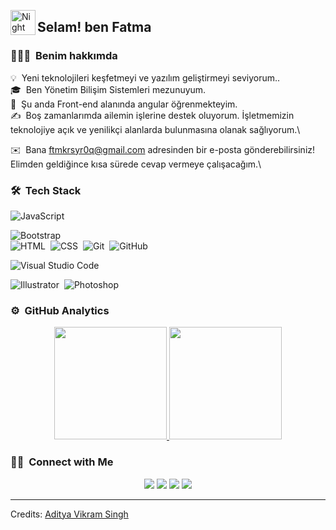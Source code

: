 
<img alt="Night Coding" src="./assets/Hand%20Wave.gif" width='40' align="left"/><h2>Selam! ben Fatma</h2>

<!-- ## 👋 &nbsp;Selam! ben Fatma-->

### 👨🏻‍💻 &nbsp;Benim hakkımda

💡 &nbsp;Yeni teknolojileri keşfetmeyi ve yazılım geliştirmeyi seviyorum..\
🎓 &nbsp;Ben Yönetim Bilişim Sistemleri mezunuyum.\
🌱 &nbsp;Şu anda Front-end alanında angular öğrenmekteyim.\
✍️ &nbsp;Boş zamanlarımda ailemin işlerine destek oluyorum. İşletmemizin teknolojiye açık ve yenilikçi alanlarda bulunmasına olanak sağlıyorum.\

✉️ &nbsp;Bana ftmkrsyr0q@gmail.com adresinden bir e-posta gönderebilirsiniz! Elimden geldiğince kısa sürede cevap vermeye çalışacağım.\


<!-- <img alt="Night Coding" src="https://raw.githubusercontent.com/AVS1508/AVS1508/master/assets/Night-Coding.gif" align="right"/> -->

### 🛠 &nbsp;Tech Stack
<!-- 
![Python](https://img.shields.io/badge/-Python-05122A?style=flat&logo=python)&nbsp; -->
![JavaScript](https://img.shields.io/badge/-JavaScript-05122A?style=flat&logo=javascript)&nbsp;
<!-- ![Java](https://img.shields.io/badge/-Java-05122A?style=flat&logo=Java&logoColor=FFA518)&nbsp; -->
<!-- ![C](https://img.shields.io/badge/-C-05122A?style=flat&logo=C&logoColor=A8B9CC)&nbsp; -->
<!-- ![C++](https://img.shields.io/badge/-C++-05122A?style=flat&logo=C%2B%2B&logoColor=00599C)&nbsp;
![R (Statistics)](https://img.shields.io/badge/-R-05122A?style=flat&logo=R&logoColor=276DC3)\
![React](https://img.shields.io/badge/-React-05122A?style=flat&logo=react)&nbsp;
![Node.js](https://img.shields.io/badge/-Node.js-05122A?style=flat&logo=node.js)&nbsp;
![Django](https://img.shields.io/badge/-Django-05122A?style=flat&logo=django&logoColor=092E20)&nbsp;
![Flask](https://img.shields.io/badge/-Flask-05122A?style=flat&logo=flask)&nbsp; -->
![Bootstrap](https://img.shields.io/badge/-Bootstrap-05122A?style=flat&logo=bootstrap&logoColor=563D7C)\
![HTML](https://img.shields.io/badge/-HTML-05122A?style=flat&logo=HTML5)&nbsp;
![CSS](https://img.shields.io/badge/-CSS-05122A?style=flat&logo=CSS3&logoColor=1572B6)&nbsp;
![Git](https://img.shields.io/badge/-Git-05122A?style=flat&logo=git)&nbsp;
![GitHub](https://img.shields.io/badge/-GitHub-05122A?style=flat&logo=github)&nbsp;
<!-- ![Markdown](https://img.shields.io/badge/-Markdown-05122A?style=flat&logo=markdown)\ -->
![Visual Studio Code](https://img.shields.io/badge/-Visual%20Studio%20Code-05122A?style=flat&logo=visual-studio-code&logoColor=007ACC)&nbsp;
<!-- ![RStudio](https://img.shields.io/badge/-RStudio-05122A?style=flat&logo=rstudio)&nbsp;
![Eclipse](https://img.shields.io/badge/-Eclipse-05122A?style=flat&logo=eclipse-ide&logoColor=2C2255)\ -->
![Illustrator](https://img.shields.io/badge/-Illustrator-05122A?style=flat&logo=adobe-illustrator)&nbsp;
![Photoshop](https://img.shields.io/badge/-Photoshop-05122A?style=flat&logo=adobe-photoshop)&nbsp;
<!-- ![InDesign](https://img.shields.io/badge/-InDesign-05122A?style=flat&logo=adobe-indesign) -->

### ⚙️ &nbsp;GitHub Analytics

<p align="center">
<a href="https://github.com/Fatmakarasayar">
  <img height="180em" src="https://github-readme-stats-eight-theta.vercel.app/api?username=fatmakarasayar&show_icons=true&theme=algolia&include_all_commits=true&count_private=true"/>
  <img height="180em" src="https://github-readme-stats-eight-theta.vercel.app/api/top-langs/?username=fatmakarasayar&layout=compact&langs_count=8&theme=algolia"/>
</a>
</p>

### 🤝🏻 &nbsp;Connect with Me

<p align="center">
<!-- <a href="https://www.adityavsingh.com"><img src="https://img.shields.io/badge/-adityavsingh.com-3423A6?style=flat&logo=Google-Chrome&logoColor=white"/></a> -->
<a href="https://linkedin.com/in/Fatmakarasayar"><img src="https://www.linkedin.com/in/fatma-karasayar-33315b1a4/"/></a>
<a href="mailto:ftmkrsyr0q@gmail.com"><img src="https://img.shields.io/badge/-ftmkrsyr0q@gmail.com-D14836?style=flat&logo=Gmail&logoColor=white"/></a>
<a href="https://instagram.com/fatmakarasayar"><img src="https://img.shields.io/badge/-@fatmakarasayar-E4405F?style=flat&logo=Instagram&logoColor=white"/></a>
<a href="https://facebook.com/fatmakarasayar"><img src="https://img.shields.io/badge/-@fatmakarasayar-1877F2?style=flat&logo=Facebook&logoColor=white"/></a>
<!-- <a href="https://www.pinterest.ca/AVS1508"><img src="https://img.shields.io/badge/-@AVS1508-BD081C?style=flat&logo=Pinterest&logoColor=white"/></a> -->
<!-- <a href="https://www.behance.net/AVS1508"><img src="https://img.shields.io/badge/-@AVS1508-1769FF?style=flat&logo=Behance&logoColor=white"/></a> -->
</p>

-----
Credits: [Aditya Vikram Singh](https://github.com/Fatmakarasayar)
